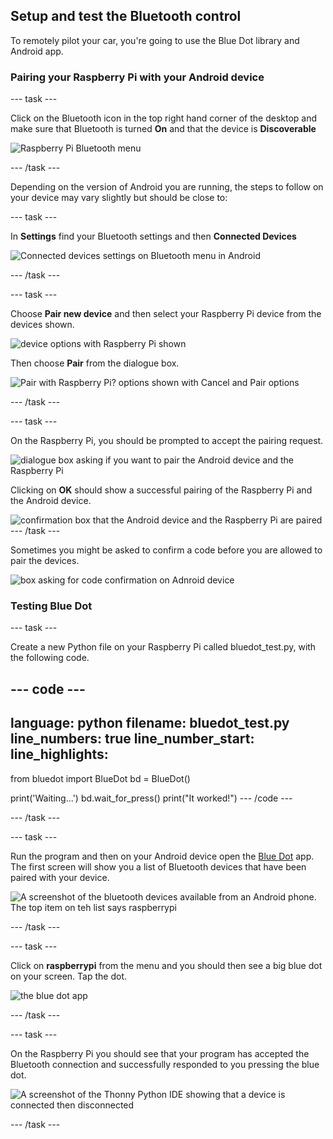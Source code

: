 ## Setup and test the Bluetooth control

To remotely pilot your car, you're going to use the Blue Dot library and Android app.

### Pairing your Raspberry Pi with your Android device

--- task ---

Click on the Bluetooth icon in the top right hand corner of the desktop and make sure that Bluetooth is turned **On** and that the device is **Discoverable**

![Raspberry Pi Bluetooth menu](images/bt_rpi_1.png)

--- /task ---

Depending on the version of Android you are running, the steps to follow on your device may vary slightly but should be close to:

--- task ---

In **Settings** find your Bluetooth settings and then **Connected Devices**

![Connected devices settings on Bluetooth menu in Android](images/bt_and_1.png)

--- /task ---

--- task ---

Choose **Pair new device** and then select your Raspberry Pi device from the devices shown.

![device options with Raspberry Pi shown](images/bt_and_2.png)

Then choose **Pair** from the dialogue box.

![Pair with Raspberry Pi? options shown with Cancel and Pair options](images/bt_and_3.png)

--- /task ---

--- task ---

On the Raspberry Pi, you should be prompted to accept the pairing request.

![dialogue box asking if you want to pair the Android device and the Raspberry Pi](images/bt_rpi_2.png)

Clicking on **OK** should show a successful pairing of the Raspberry Pi and the Android device.

![confirmation box that the Android device and the Raspberry Pi are paired](imgaes/bt_rpi_3.png)
--- /task ---

Sometimes you might be asked to confirm a code before you are allowed to pair the devices.

![box asking for code confirmation on Adnroid device](images/android3.png)

### Testing Blue Dot

--- task ---

Create a new Python file on your Raspberry Pi called bluedot_test.py, with the following code.

--- code ---
---
language: python
filename: bluedot_test.py
line_numbers: true
line_number_start: 
line_highlights: 
---
from bluedot import BlueDot
bd = BlueDot()

print('Waiting...')
bd.wait_for_press()
print("It worked!")
--- /code ---

--- /task ---

--- task ---

Run the program and then on your Android device open the [Blue Dot](https://play.google.com/store/apps/details?id=com.stuffaboutcode.bluedot&hl=en_GB&gl=US) app. The first screen will show you a list of Bluetooth devices that have been paired with your device.

![A screenshot of the bluetooth devices available from an Android phone. The top item on teh list says raspberrypi](images/android4.jpeg)

--- /task ---

--- task ---

Click on **raspberrypi** from the menu and you should then see a big blue dot on your screen. Tap the dot.

![the blue dot app](images/bt_and_5.png)

--- /task ---

--- task ---

On the Raspberry Pi you should see that your program has accepted the Bluetooth connection and successfully responded to you pressing the blue dot.  

![A screenshot of the Thonny Python IDE showing that a device is connected then disconnected](images/thonny1.png)

--- /task ---
